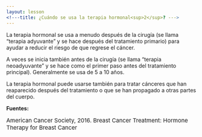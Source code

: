 ```yaml
---
layout: lesson
<!---title: ¿Cuándo se usa la terapia hormonal<sup>2</sup>? --->
---
```


La terapia hormonal se usa a menudo después de la cirugía (se llama “terapia adyuvante” y se hace después del tratamiento primario) para ayudar a reducir el riesgo de que regrese el cáncer.

A veces se inicia también antes de la cirugía (se llama “terapia neoadyuvante” y se hace como el primer paso antes del tratamiento principal). Generalmente se usa de 5 a 10 años. 

La terapia hormonal puede usarse también para tratar cánceres que han reaparecido después del tratamiento o que se han propagado a otras partes del cuerpo.

**Fuentes:**

<span style="font-size:15px;">American Cancer Society, 2016. Breast Cancer Treatment: Hormone Therapy for Breast Cancer</span>

